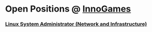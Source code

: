 # Open Positions @ [InnoGames](https://www.innogames.com/career/detail/job?s=github_jobs_repo)

### [Linux System Administrator \(Network and Infrastructure\)](linux-system-administrator-network-and-infrastructure.md)
